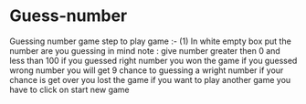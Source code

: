 # Guess-number
Guessing number game 
step to play game :-
(1) In white empty box put the number are you guessing in mind 
note : give number greater then 0 and less than 100
if you guessed right number you won the game 
if you guessed wrong number you will get 9 chance  to guessing a wright number 
if your chance is get over you lost the game 
if you want to play another game you have to click on start new game
